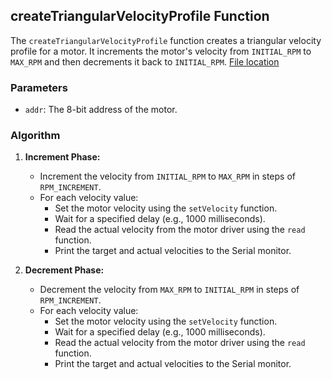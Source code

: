 ## createTriangularVelocityProfile Function

The `createTriangularVelocityProfile` function creates a triangular velocity profile for a motor. It increments the motor's velocity from `INITIAL_RPM` to `MAX_RPM` and then decrements it back to `INITIAL_RPM`.
[File location](https://github.com/mikhaildasilva/ES3011/blob/df60fd108a9c9e1c1bca6b1fbec1b55bb6f93011/Software/test/velocity_control_test/velocity_control_test.ino)
### Parameters

- `addr`: The 8-bit address of the motor.

### Algorithm

1. **Increment Phase:**
   - Increment the velocity from `INITIAL_RPM` to `MAX_RPM` in steps of `RPM_INCREMENT`.
   - For each velocity value:
     - Set the motor velocity using the `setVelocity` function.
     - Wait for a specified delay (e.g., 1000 milliseconds).
     - Read the actual velocity from the motor driver using the `read` function.
     - Print the target and actual velocities to the Serial monitor.

2. **Decrement Phase:**
   - Decrement the velocity from `MAX_RPM` to `INITIAL_RPM` in steps of `RPM_INCREMENT`.
   - For each velocity value:
     - Set the motor velocity using the `setVelocity` function.
     - Wait for a specified delay (e.g., 1000 milliseconds).
     - Read the actual velocity from the motor driver using the `read` function.
     - Print the target and actual velocities to the Serial monitor.
